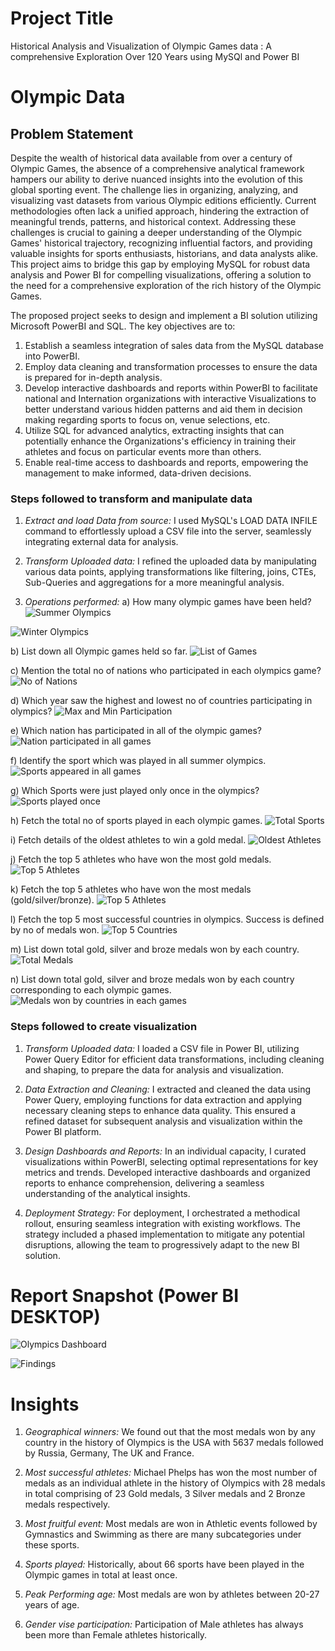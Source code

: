 # Project Title

Historical Analysis and Visualization of Olympic Games data : A comprehensive Exploration Over 120 Years using MySQl and Power BI
# Olympic Data


## Problem Statement

Despite the wealth of historical data available from over a century of Olympic Games, the absence of a comprehensive analytical framework hampers our ability to derive nuanced insights into the evolution of this global sporting event. The challenge lies in organizing, analyzing, and visualizing vast datasets from various Olympic editions efficiently. Current methodologies often lack a unified approach, hindering the extraction of meaningful trends, patterns, and historical context. Addressing these challenges is crucial to gaining a deeper understanding of the Olympic Games' historical trajectory, recognizing influential factors, and providing valuable insights for sports enthusiasts, historians, and data analysts alike. This project aims to bridge this gap by employing MySQL for robust data analysis and Power BI for compelling visualizations, offering a solution to the need for a comprehensive exploration of the rich history of the Olympic Games.

The proposed project seeks to design and implement a BI solution utilizing Microsoft PowerBI and SQL. The key objectives are to:

1. Establish a seamless integration of sales data from the MySQL database into PowerBI.
2. Employ data cleaning and transformation processes to ensure the data is prepared for in-depth analysis.
3. Develop interactive dashboards and reports within PowerBI to facilitate national and Internation organizations with interactive Visualizations to better understand various hidden patterns and aid them in decision making regarding sports to focus on, venue selections, etc.
4. Utilize SQL for advanced analytics, extracting insights that can potentially enhance the Organizations's efficiency in training their athletes and focus on particular events more than others.
5. Enable real-time access to dashboards and reports, empowering the management to make informed, data-driven decisions.


### Steps followed to transform and manipulate data

1. *Extract and load Data from source:*
I used MySQL's LOAD DATA INFILE command to effortlessly upload a CSV file into the server, seamlessly integrating external data for analysis.

2. *Transform Uploaded data:*
I refined the uploaded data by manipulating various data points, applying transformations like filtering, joins, CTEs, Sub-Queries and aggregations for a more meaningful analysis.

3. *Operations performed:*
a) How many olympic games have been held?
![Summer Olympics](https://github.com/C-Mehra/Olympics-History/assets/151509146/9e5441ad-b99f-4c75-a52a-6151ee1e09a1)

![Winter Olympics](https://github.com/C-Mehra/Olympics-History/assets/151509146/8cd58c05-8d6c-43e8-8320-f6fbf2d9919a)

b) List down all Olympic games held so far.
![List of Games](https://github.com/C-Mehra/Olympics-History/assets/151509146/8a619162-3542-4f33-8b1f-9dbfc7d5e80e)

c) Mention the total no of nations who participated in each olympics game?
![No of Nations](https://github.com/C-Mehra/Olympics-History/assets/151509146/a23cc63c-984c-44e5-901f-9056ccd1bece)

d) Which year saw the highest and lowest no of countries participating in olympics?
![Max and Min Participation](https://github.com/C-Mehra/Olympics-History/assets/151509146/2eafc091-6ca1-45c6-a05e-5de1c78a3089)

e) Which nation has participated in all of the olympic games?
![Nation participated in all games](https://github.com/C-Mehra/Olympics-History/assets/151509146/a948818b-4bc1-4640-bdc4-28cc0551999d)

f) Identify the sport which was played in all summer olympics.
![Sports appeared in all games](https://github.com/C-Mehra/Olympics-History/assets/151509146/58abe6b3-f4bc-4561-a385-4f1241cab554)

g) Which Sports were just played only once in the olympics?
![Sports played once](https://github.com/C-Mehra/Olympics-History/assets/151509146/afc96ede-4cd8-4dbb-b125-883d0d1cf1b9)

h) Fetch the total no of sports played in each olympic games.
![Total Sports](https://github.com/C-Mehra/Olympics-History/assets/151509146/9885cb79-5d87-4f2e-ab89-0843806c46e0)

i) Fetch details of the oldest athletes to win a gold medal.
![Oldest Athletes](https://github.com/C-Mehra/Olympics-History/assets/151509146/56d4b7a1-16ba-412e-9c16-5ba7c5730598)

j) Fetch the top 5 athletes who have won the most gold medals.
![Top 5 Athletes](https://github.com/C-Mehra/Olympics-History/assets/151509146/72c1cdba-032b-4511-854e-be061fe95a56)

k) Fetch the top 5 athletes who have won the most medals (gold/silver/bronze).
![Top 5 Athletes](https://github.com/C-Mehra/Olympics-History/assets/151509146/b3d231dc-5327-4e4a-a972-93375d07fd44)

l) Fetch the top 5 most successful countries in olympics. Success is defined by no of medals won.
![Top 5 Countries](https://github.com/C-Mehra/Olympics-History/assets/151509146/98a5da16-be78-4449-b47b-b24e162cddd8)

m) List down total gold, silver and broze medals won by each country.
![Total Medals](https://github.com/C-Mehra/Olympics-History/assets/151509146/b076d3fe-9047-4fc6-81c8-ddc83022aaa1)

n) List down total gold, silver and broze medals won by each country corresponding to each olympic games.
![Medals won by countries in each games](https://github.com/C-Mehra/Olympics-History/assets/151509146/a2a57bb2-af9e-4ec5-9c3d-663f2afd4b22)

### Steps followed to create visualization

1. *Transform Uploaded data:*
I loaded a CSV file in Power BI, utilizing Power Query Editor for efficient data transformations, including cleaning and shaping, to prepare the data for analysis and visualization.

2. *Data Extraction and Cleaning:*
I extracted and cleaned the data using Power Query, employing functions for data extraction and applying necessary cleaning steps to enhance data quality. This ensured a refined dataset for subsequent analysis and visualization within the Power BI platform.


3. *Design Dashboards and Reports:*
In an individual capacity, I curated visualizations within PowerBI, selecting optimal representations for key metrics and trends. Developed interactive dashboards and organized reports to enhance comprehension, delivering a seamless understanding of the analytical insights.


4. *Deployment Strategy:*
For deployment, I orchestrated a methodical rollout, ensuring seamless integration with existing workflows. The strategy included a phased implementation to mitigate any potential disruptions, allowing the team to progressively adapt to the new BI solution.

# Report Snapshot (Power BI DESKTOP)
![Olympics Dashboard](https://github.com/C-Mehra/Olympics-History/assets/151509146/f65ec14e-11a6-40a3-9687-ee6c0cc4228c)

![Findings](https://github.com/C-Mehra/Olympics-History/assets/151509146/7bb15e0b-abcb-4270-af5f-515154cfa974)


# Insights

1. *Geographical winners:* We found out that the most medals won by any country in the history of Olympics is the USA with 5637 medals followed by  Russia, Germany, The UK and France.

2. *Most successful athletes:* Michael Phelps has won the most number of medals as an individual athlete in the history of Olympics with 28 medals in total comprising of 23 Gold medals, 3 Silver medals and 2 Bronze medals respectively.

3. *Most fruitful event:* Most medals are won in Athletic events followed by Gymnastics and Swimming as there are many subcategories under these sports.

4. *Sports played:* Historically, about 66 sports have been played in the Olympic games in total at least once.

5. *Peak Performing age:* Most medals are won by athletes between 20-27 years of age.

6. *Gender vise participation:* Participation of Male athletes has always been more than Female athletes historically.
